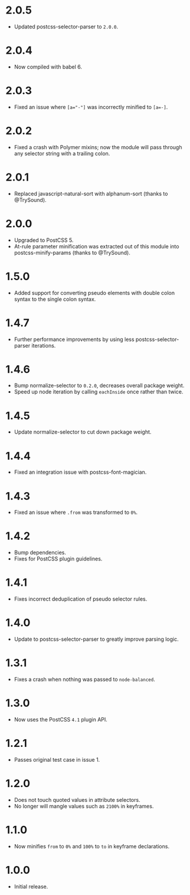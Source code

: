 # 2.0.5

* Updated postcss-selector-parser to `2.0.0`.

# 2.0.4

* Now compiled with babel 6.

# 2.0.3

* Fixed an issue where `[a="-"]` was incorrectly minified to `[a=-]`.

# 2.0.2

* Fixed a crash with Polymer mixins; now the module will pass through any
  selector string with a trailing colon.

# 2.0.1

* Replaced javascript-natural-sort with alphanum-sort (thanks to @TrySound).

# 2.0.0

* Upgraded to PostCSS 5.
* At-rule parameter minification was extracted out of this module into
  postcss-minify-params (thanks to @TrySound).

# 1.5.0

* Added support for converting pseudo elements with double colon syntax to
  the single colon syntax.

# 1.4.7

* Further performance improvements by using less postcss-selector-parser
  iterations.

# 1.4.6

* Bump normalize-selector to `0.2.0`, decreases overall package weight.
* Speed up node iteration by calling `eachInside` once rather than twice.

# 1.4.5

* Update normalize-selector to cut down package weight.

# 1.4.4

* Fixed an integration issue with postcss-font-magician.

# 1.4.3

* Fixed an issue where `.from` was transformed to `0%`.

# 1.4.2

* Bump dependencies.
* Fixes for PostCSS plugin guidelines.

# 1.4.1

* Fixes incorrect deduplication of pseudo selector rules.

# 1.4.0

* Update to postcss-selector-parser to greatly improve parsing logic.

# 1.3.1

* Fixes a crash when nothing was passed to `node-balanced`.

# 1.3.0

* Now uses the PostCSS `4.1` plugin API.

# 1.2.1

* Passes original test case in issue 1.

# 1.2.0

* Does not touch quoted values in attribute selectors.
* No longer will mangle values such as `2100%` in keyframes.

# 1.1.0

* Now minifies `from` to `0%` and `100%` to `to` in keyframe declarations.

# 1.0.0

* Initial release.
